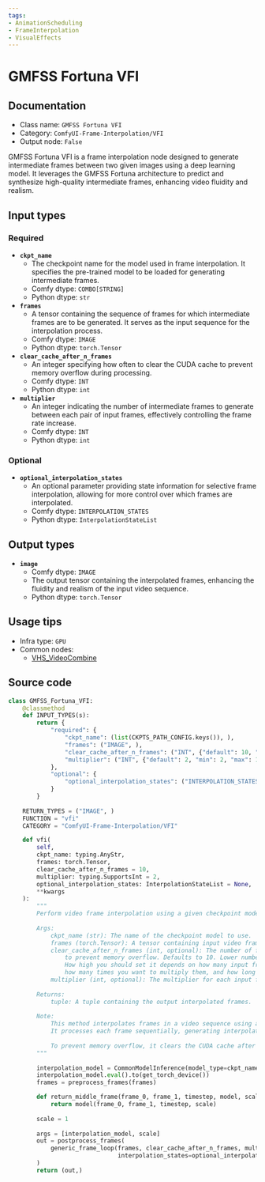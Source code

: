 ```yaml
---
tags:
- AnimationScheduling
- FrameInterpolation
- VisualEffects
---
```


# GMFSS Fortuna VFI
## Documentation
- Class name: `GMFSS Fortuna VFI`
- Category: `ComfyUI-Frame-Interpolation/VFI`
- Output node: `False`

GMFSS Fortuna VFI is a frame interpolation node designed to generate intermediate frames between two given images using a deep learning model. It leverages the GMFSS Fortuna architecture to predict and synthesize high-quality intermediate frames, enhancing video fluidity and realism.
## Input types
### Required
- **`ckpt_name`**
    - The checkpoint name for the model used in frame interpolation. It specifies the pre-trained model to be loaded for generating intermediate frames.
    - Comfy dtype: `COMBO[STRING]`
    - Python dtype: `str`
- **`frames`**
    - A tensor containing the sequence of frames for which intermediate frames are to be generated. It serves as the input sequence for the interpolation process.
    - Comfy dtype: `IMAGE`
    - Python dtype: `torch.Tensor`
- **`clear_cache_after_n_frames`**
    - An integer specifying how often to clear the CUDA cache to prevent memory overflow during processing.
    - Comfy dtype: `INT`
    - Python dtype: `int`
- **`multiplier`**
    - An integer indicating the number of intermediate frames to generate between each pair of input frames, effectively controlling the frame rate increase.
    - Comfy dtype: `INT`
    - Python dtype: `int`
### Optional
- **`optional_interpolation_states`**
    - An optional parameter providing state information for selective frame interpolation, allowing for more control over which frames are interpolated.
    - Comfy dtype: `INTERPOLATION_STATES`
    - Python dtype: `InterpolationStateList`
## Output types
- **`image`**
    - Comfy dtype: `IMAGE`
    - The output tensor containing the interpolated frames, enhancing the fluidity and realism of the input video sequence.
    - Python dtype: `torch.Tensor`
## Usage tips
- Infra type: `GPU`
- Common nodes:
    - [VHS_VideoCombine](../../ComfyUI-VideoHelperSuite/Nodes/VHS_VideoCombine.md)



## Source code
```python
class GMFSS_Fortuna_VFI:
    @classmethod
    def INPUT_TYPES(s):
        return {
            "required": {
                "ckpt_name": (list(CKPTS_PATH_CONFIG.keys()), ),
                "frames": ("IMAGE", ),
                "clear_cache_after_n_frames": ("INT", {"default": 10, "min": 1, "max": 1000}),
                "multiplier": ("INT", {"default": 2, "min": 2, "max": 1000}),
            },
            "optional": {
                "optional_interpolation_states": ("INTERPOLATION_STATES", )
            }
        }
    
    RETURN_TYPES = ("IMAGE", )
    FUNCTION = "vfi"
    CATEGORY = "ComfyUI-Frame-Interpolation/VFI"        

    def vfi(
        self,
        ckpt_name: typing.AnyStr,
        frames: torch.Tensor,
        clear_cache_after_n_frames = 10,
        multiplier: typing.SupportsInt = 2,
        optional_interpolation_states: InterpolationStateList = None,
        **kwargs
    ):
        """
        Perform video frame interpolation using a given checkpoint model.
    
        Args:
            ckpt_name (str): The name of the checkpoint model to use.
            frames (torch.Tensor): A tensor containing input video frames.
            clear_cache_after_n_frames (int, optional): The number of frames to process before clearing CUDA cache
                to prevent memory overflow. Defaults to 10. Lower numbers are safer but mean more processing time.
                How high you should set it depends on how many input frames there are, input resolution (after upscaling),
                how many times you want to multiply them, and how long you're willing to wait for the process to complete.
            multiplier (int, optional): The multiplier for each input frame. 60 input frames * 2 = 120 output frames. Defaults to 2.
    
        Returns:
            tuple: A tuple containing the output interpolated frames.
    
        Note:
            This method interpolates frames in a video sequence using a specified checkpoint model. 
            It processes each frame sequentially, generating interpolated frames between them.
    
            To prevent memory overflow, it clears the CUDA cache after processing a specified number of frames.
        """
        
        interpolation_model = CommonModelInference(model_type=ckpt_name)
        interpolation_model.eval().to(get_torch_device())
        frames = preprocess_frames(frames)

        def return_middle_frame(frame_0, frame_1, timestep, model, scale):
            return model(frame_0, frame_1, timestep, scale)
        
        scale = 1
        
        args = [interpolation_model, scale]
        out = postprocess_frames(
            generic_frame_loop(frames, clear_cache_after_n_frames, multiplier, return_middle_frame, *args, 
                               interpolation_states=optional_interpolation_states, dtype=torch.float32)
        )
        return (out,)

```
